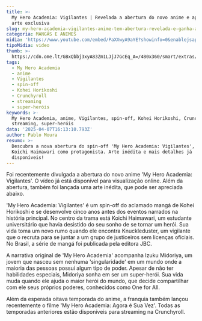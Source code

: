 ```yaml
---
title: >-
  My Hero Academia: Vigilantes | Revelada a abertura do novo anime e apresentada
  arte exclusiva
slug: my-hero-academia-vigilantes-anime-tem-abertura-revelada-e-ganha-arte-indita
categoria: MANGÁS E ANIMES
midia: 'https://www.youtube.com/embed/PaXXwyA9aYE?showinfo=0&enablejsapi=1'
tipoMidia: video
thumb: >-
  https://cdn.ome.lt/GBxQbbj3xyA83Zm1LJjJ7GcEq_A=/480x360/smart/extras/conteudos/omelete_THUMB_-_2025-04-07T124855.391.png
tags:
  - My Hero Academia
  - anime
  - Vigilantes
  - spin-off
  - Kohei Horikoshi
  - Crunchyroll
  - streaming
  - super-heróis
keywords: >-
  My Hero Academia, anime, Vigilantes, spin-off, Kohei Horikoshi, Crunchyroll,
  streaming, super-heróis
data: '2025-04-07T16:13:10.793Z'
author: Pablo Moura
resumo: >-
  Descubra a nova abertura do spin-off 'My Hero Academia: Vigilantes', que traz
  Koichi Haimawari como protagonista. Arte inédita e mais detalhes já
  disponíveis!
---
```


Foi recentemente divulgada a abertura do novo anime 'My Hero Academia: Vigilantes'. O vídeo já está disponível para visualização online. Além da abertura, também foi lançada uma arte inédita, que pode ser apreciada abaixo.

'My Hero Academia: Vigilantes' é um spin-off do aclamado mangá de Kohei Horikoshi e se desenvolve cinco anos antes dos eventos narrados na história principal. No centro da trama está Koichi Haimawari, um estudante universitário que havia desistido do seu sonho de se tornar um herói. Sua vida toma um novo rumo quando ele encontra Knuckleduster, um vigilante que o recruta para se juntar a um grupo de justiceiros sem licenças oficiais. No Brasil, a série de mangá foi publicada pela editora JBC.

A narrativa original de 'My Hero Academia' acompanha Izuku Midoriya, um jovem que nasceu sem nenhuma 'singularidade' em um mundo onde a maioria das pessoas possui algum tipo de poder. Apesar de não ter habilidades especiais, Midoriya sonha em ser um super-herói. Sua vida muda quando ele ajuda o maior herói do mundo, que decide compartilhar com ele seus próprios poderes, conhecidos como One for All.

Além da esperada oitava temporada do anime, a franquia também lançou recentemente o filme 'My Hero Academia: Agora é Sua Vez'. Todas as temporadas anteriores estão disponíveis para streaming na Crunchyroll.
